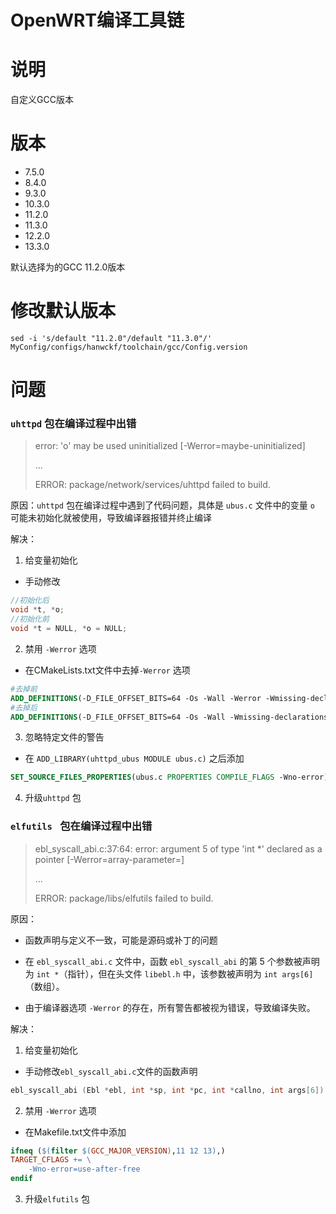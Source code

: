 # OpenWRT编译工具链

# 说明

自定义GCC版本

# 版本

- 7.5.0
- 8.4.0
- 9.3.0
- 10.3.0
- 11.2.0
- 11.3.0
- 12.2.0
- 13.3.0

默认选择为的GCC 11.2.0版本

# 修改默认版本

```shell
sed -i 's/default "11.2.0"/default "11.3.0"/' MyConfig/configs/hanwckf/toolchain/gcc/Config.version
```

# 问题

### `uhttpd` 包在编译过程中出错

> error: 'o' may be used uninitialized [-Werror=maybe-uninitialized]
>
> ...
>
> ERROR: package/network/services/uhttpd failed to build.

原因：`uhttpd` 包在编译过程中遇到了代码问题，具体是 `ubus.c` 文件中的变量 `o` 可能未初始化就被使用，导致编译器报错并终止编译

解决：

1. 给变量初始化

- 手动修改

```c
//初始化后
void *t, *o;
//初始化前
void *t = NULL, *o = NULL;
```

2. 禁用 `-Werror` 选项

- 在CMakeLists.txt文件中去掉`-Werror` 选项

```cmake
#去掉前
ADD_DEFINITIONS(-D_FILE_OFFSET_BITS=64 -Os -Wall -Werror -Wmissing-declarations --std=gnu99 -g3)
#去掉后
ADD_DEFINITIONS(-D_FILE_OFFSET_BITS=64 -Os -Wall -Wmissing-declarations --std=gnu99 -g3)
```

3. 忽略特定文件的警告

- 在 `ADD_LIBRARY(uhttpd_ubus MODULE ubus.c)` 之后添加

```cmake
SET_SOURCE_FILES_PROPERTIES(ubus.c PROPERTIES COMPILE_FLAGS -Wno-error)
```

4. 升级`uhttpd` 包

### `elfutils ` 包在编译过程中出错

> ebl_syscall_abi.c:37:64: error: argument 5 of type 'int *' declared as a pointer [-Werror=array-parameter=]
>
> ...
>
> ERROR: package/libs/elfutils failed to build.

原因：

- 函数声明与定义不一致，可能是源码或补丁的问题

- 在 `ebl_syscall_abi.c` 文件中，函数 `ebl_syscall_abi` 的第 5 个参数被声明为 `int *`（指针），但在头文件 `libebl.h` 中，该参数被声明为 `int args[6]`（数组）。
- 由于编译器选项 `-Werror` 的存在，所有警告都被视为错误，导致编译失败。

解决：

1. 给变量初始化

- 手动修改`ebl_syscall_abi.c`文件的函数声明

```c
ebl_syscall_abi (Ebl *ebl, int *sp, int *pc, int *callno, int args[6])
```

2. 禁用 `-Werror` 选项

- 在Makefile.txt文件中添加

```makefile
ifneq ($(filter $(GCC_MAJOR_VERSION),11 12 13),)
TARGET_CFLAGS += \
	-Wno-error=use-after-free
endif
```

3. 升级`elfutils` 包
